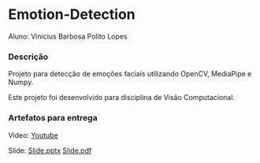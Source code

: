# Emotion-Detection

Aluno: Vinicius Barbosa Polito Lopes </p>

### Descrição
Projeto para detecção de emoções faciais utilizando OpenCV, MediaPipe e Numpy. </p>
Este projeto foi desenvolvido para disciplina de Visão Computacional. </p>

### Artefatos para entrega
Video: [Youtube](https://youtu.be/NeA1ooMgfm0) </p>
Slide: [Slide.pptx](https://github.com/ViniciusPolito/Emotion-Detection/files/8401419/Slide.pptx) [Slide.pdf](https://github.com/ViniciusPolito/Emotion-Detection/files/8401421/Slide.pdf)
